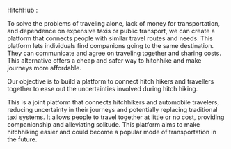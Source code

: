 HitchHub :

To solve the problems of traveling alone, lack of money for transportation, and dependence
on expensive taxis or public transport, we can create a platform that connects people with 
similar travel routes and needs. This platform lets individuals find companions going to 
the same destination. They can communicate and agree on traveling together and sharing costs. 
This alternative offers a cheap and safer way to hitchhike and make journeys more affordable.

Our objective is to build a platform to connect hitch hikers and travellers together to ease out
the uncertainties involved during hitch hiking.

This is a joint platform that connects hitchhikers and automobile travelers, reducing uncertainty
in their journeys and potentially replacing traditional taxi systems. It allows people to travel 
together at little or no cost, providing companionship and alleviating solitude. This platform aims
to make hitchhiking easier and could become a popular mode of transportation in the future.
